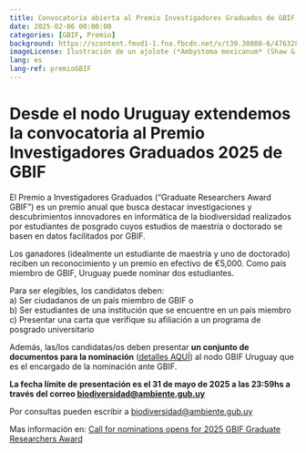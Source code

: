 ```yaml
---
title: Convocatoria abierta al Premio Investigadores Graduados de GBIF
date: 2025-02-06 00:00:00
categories: [GBIF, Premio] 
background: https://scontent.fmvd1-1.fna.fbcdn.net/v/t39.30808-6/476328205_1040663651419620_4215340719864368725_n.jpg?_nc_cat=104&ccb=1-7&_nc_sid=127cfc&_nc_ohc=C5w6Lr3_1k4Q7kNvgEvBclY&_nc_oc=Adi65ryHP9vzVc1Ok001LCHPcULhiJ_pAONq8sYYpwi0cxKB1MwC7xtIVfLF-B04lnY&_nc_zt=23&_nc_ht=scontent.fmvd1-1.fna&_nc_gid=AzGY9J7cruNiRCdrtGspX97&oh=00_AYAeLsOpJkl6Ek5-zsrC3XZJsEC5bxxipy7jnI20h6la3w&oe=67AAD54E
imageLicense: Ilustración de un ajolote (*Ambystoma mexicanum* (Shaw & Nodder, 1798)) from A classified index and synopsis of the animal kingdom, London, 1835 via Biodiversity Heritage Library. No rights reserved under CC0.
lang: es
lang-ref: premioGBIF
---
```


# Desde el nodo Uruguay extendemos la convocatoria al Premio Investigadores Graduados 2025 de GBIF

El Premio a Investigadores Graduados (“Graduate Researchers Award GBIF”) es un premio anual que busca destacar investigaciones y descubrimientos innovadores en informática de la biodiversidad realizados por estudiantes de posgrado cuyos estudios de maestría o doctorado se basen en datos facilitados por GBIF.  

Los ganadores (idealmente un estudiante de maestría y uno de doctorado) reciben un reconocimiento y un premio en efectivo de €5,000. Como país miembro de GBIF, Uruguay puede nominar dos estudiantes. 

Para ser elegibles, los candidatos deben:                      
    a) Ser ciudadanos de un país miembro de GBIF o  
    b) Ser estudiantes de una institución que se encuentre en un país miembro     
    c) Presentar una carta que verifique su afiliación a un programa de posgrado universitario

Además, las/los candidatas/os deben presentar **un conjunto de documentos para la nominación** ([detalles AQUÍ](https://drive.google.com/uc?export=download&id=1r3BcxkmceEvotaQYkaRsQf9X01HKd3dN)) al nodo GBIF Uruguay que es el encargado de la nominación ante GBIF. 

**La fecha límite de presentación es el 31 de mayo de 2025 a las 23:59hs a través del correo [biodiversidad@ambiente.gub.uy](mailto:biodiversidad@ambiente.gub.uy)** 

Por consultas pueden escribir a [biodiversidad@ambiente.gub.uy](mailto:biodiversidad@ambiente.gub.uy)

Mas información en: [Call for nominations opens for 2025 GBIF Graduate Researchers Award](https://www.gbif.org/es/news/4AAE2KOKBRJ0iS2DE2fT65/call-for-nominations-opens-for-2025-gbif-graduate-researchers-award)
